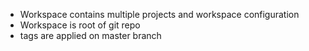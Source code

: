 - Workspace contains multiple projects and workspace configuration
- Workspace is root of git repo
- tags are applied on master branch
